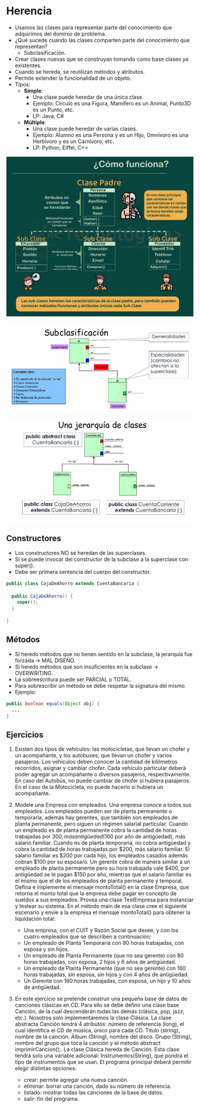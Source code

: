 # Herencia

* Usamos las clases para representar parte del conocimiento que adquirimos del dominio de problema.
* ¿Qué sucede cuando las clases comparten parte del conocimiento que representan?
  * Subclasificación.
* Crear clases nuevas que se construyan tomando como base clases ya existentes.
* Cuando se hereda, se reutilizan métodos y atributos.
* Permite extender la funcionalidad de un objeto.
* Tipos:
  * **Simple**:
    * Una clase puede heredar de una única clase.
    * Ejemplo: Circulo es una Figura, Mamífero es un Animal, Punto3D es un Punto, etc.
    * LP: Java, C#
  * **Múltiple**:
    * Una clase puede heredar de varias clases.
    * Ejemplo: Alumno es una Persona y es un Hijo, Omnívoro es una Herbívoro y es un Carnívoro, etc.
    * LP: Python, Eiffel, C++

![Como funciona](img/herencia1.png)

![Subclasificación](img/herencia2.png)

![Cuenta Bancaria](img/herencia3.png)

## Constructores

* Los constructores NO se heredan de las superclases.
* Si se puede invocar del constructor de la subclase a la superclase con super().
* Debe ser primera sentencia del cuerpo del constructor.

```java
public class CajaDeAhorro extends CuentaBancaria {

  public CajaDeAhorro() {
    super();
  }

}
```

## Métodos

* Si heredo métodos que no tienen sentido en la subclase, la jerarquía fue forzada -> MAL DISEÑO.
* Si heredo métodos que son insuficientes en la subclase -> OVERWRITING.
* La sobreescritura puede ser PARCIAL o TOTAL.
* Para sobrescribir un método se debe respetar la signatura del mismo.
* Ejemplo:

```java
public boolean equals(Object obj) {
  ...
}
```

## Ejercicios

1. Existen dos tipos de vehículos: las motocicletas, que llevan un chofer y un acompañante, y los autobuses, que llevan un chofer y varios pasajeros. Los vehículos deben conocer la cantidad de kilómetros recorridos, asignar y cambiar chofer. Cada vehículo particular deberá poder agregar un acompañante o diversos pasajeros, respectivamente. En caso del Autobús, no puede cambiar de chofer si hubiera pasajeros. En el caso de la Motocicleta, no puede hacerlo si hubiera un acompañante.

1. Modele una Empresa con empleados. Una empresa conoce a todos sus empleados. Los empleados pueden ser de planta permanente o temporaria, además hay gerentes, que también son empleados de planta permanente, pero siguen un régimen salarial particular. Cuando un empleado es de planta permanente cobra la cantidad de horas trabajadas por $300, más antigüedad ($100 por año de antigüedad), más salario familiar. Cuando es de planta temporaria, no cobra antigüedad y cobra la cantidad de horas trabajadas por $200, más salario familiar. El salario familiar es $200 por cada hijo, los empleados casados además cobran $100 por su esposa/o. Un gerente cobra de manera similar a un empleado de planta permanente pero su hora trabajada vale $400, por antigüedad se le pagan $150 por año, mientras que el salario familiar es el mismo que el de los empleados de planta permanente y temporal. Defina e implemente el mensaje montoTotal() en la clase Empresa, que retorna el monto total que la empresa debe pagar en concepto de sueldos a sus empleados. Provea una clase TestEmpresa para instanciar y testear su sistema. En el método main de esa clase cree el siguiente escenario y envíe a la empresa el mensaje montoTotal() para obtener la liquidación total:
    * Una empresa, con el CUIT y Razón Social que desee, y con los cuatro empleados que se describen a continuación:
    * Un empleado de Planta Temporaria con 80 horas trabajadas, con esposa y sin hijos.
    * Un empleado de Planta Permanente (que no sea gerente) con 80 horas trabajadas, con esposa, 2 hijos y 6 años de antigüedad.
    * Un empleado de Planta Permanente (que no sea gerente) con 160 horas trabajadas, sin esposa, sin hijos y con 4 años de antigüedad.
    * Un Gerente con 160 horas trabajadas, con esposa, un hijo y 10 años de antigüedad.

1. En este ejercicio se pretende construir una pequeña base de datos de canciones clásicas en CD.
Para ello se debe definir una clase base Canción, de la cual descenderán todas las demás (clásica, pop, jazz, etc.). Nosotros solo implementaremos la clase Clásica. La clase abstracta Canción tendrá 4 atributos: número de referencia (long), el cual identifica el CD de música, único para cada CD. Titulo (string), nombre de la canción. Álbum (String), nombre del disco. Grupo (String), nombre del grupo que toca la canción y el método abstract imprimirCancion();. La clase Clásica hereda de Canción. Esta clase tendrá solo una variable adicional: Instrumentos(String), que pondrá el tipo de instrumentos que se usan.
El programa principal deberá permitir elegir distintas opciones:
    * crear: permite agregar una nueva canción.
    * eliminar: borrar una canción, dado su número de referencia.
    * listado: mostrar todas las canciones de la base de datos.
    * salir: fin del programa.
